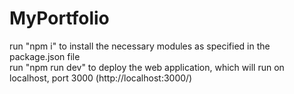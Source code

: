 # MyPortfolio

run "npm i" to install the necessary modules as specified in the package.json file <br>
run "npm run dev" to deploy the web application, which will run on localhost, port 3000 (http://localhost:3000/)
